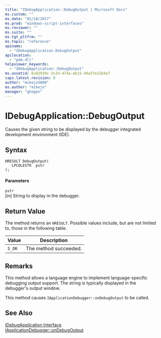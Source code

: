 ```yaml
---
title: "IDebugApplication::DebugOutput | Microsoft Docs"
ms.custom: ""
ms.date: "01/18/2017"
ms.prod: "windows-script-interfaces"
ms.reviewer: ""
ms.suite: ""
ms.tgt_pltfrm: ""
ms.topic: "reference"
apiname: 
  - "IDebugApplication.DebugOutput"
apilocation: 
  - "pdm.dll"
helpviewer_keywords: 
  - "IDebugApplication::DebugOutput"
ms.assetid: 6c02939c-3c2d-474a-ab15-49a37e22b4a7
caps.latest.revision: 8
author: "mikejo5000"
ms.author: "mikejo"
manager: "ghogen"
---
```

# IDebugApplication::DebugOutput
Causes the given string to be displayed by the debugger integrated development environment (IDE).  
  
## Syntax  
  
```  
HRESULT DebugOutput(  
   LPCOLESTR  pstr  
);  
```  
  
#### Parameters  
 `pstr`  
 [in] String to display in the debugger.  
  
## Return Value  
 The method returns an `HRESULT`. Possible values include, but are not limited to, those in the following table.  
  
|Value|Description|  
|-----------|-----------------|  
|`S_OK`|The method succeeded.|  
  
## Remarks  
 This method allows a language engine to implement language-specific debugging output support. The string is typically displayed in the debugger's output window.  
  
 This method causes `IApplicationDebugger::onDebugOutput` to be called.  
  
## See Also  
 [IDebugApplication Interface](../../winscript/reference/idebugapplication-interface.md)   
 [IApplicationDebugger::onDebugOutput](../../winscript/reference/iapplicationdebugger-ondebugoutput.md)